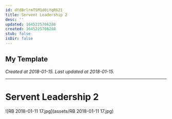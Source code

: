```yaml
---
id: dYdBrlrmTSM1d0iYqR621
title: Servent Leadership 2
desc: ''
updated: 1645225706288
created: 1645225706288
stub: false
isDir: false
---
```

My Template
---

_Created at 2018-01-15._
_Last updated at 2018-01-15._




---

# Servent Leadership 2


![RB 2018-01-11 17.jpg](assets/RB 2018-01-11 17.jpg)

